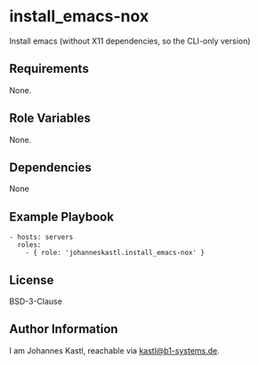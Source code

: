 install_emacs-nox
=========

Install emacs (without X11 dependencies, so the CLI-only version)

Requirements
------------

None.

Role Variables
--------------

None.

Dependencies
------------

None

Example Playbook
----------------

    - hosts: servers
      roles:
        - { role: 'johanneskastl.install_emacs-nox' }

License
-------

BSD-3-Clause

Author Information
------------------

I am Johannes Kastl, reachable via kastl@b1-systems.de.
